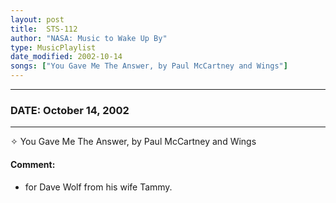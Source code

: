 ```yaml
---
layout: post
title:  STS-112
author: "NASA: Music to Wake Up By"
type: MusicPlaylist
date_modified: 2002-10-14
songs: ["You Gave Me The Answer, by Paul McCartney and Wings"]
---
```


----
### DATE: October 14, 2002
----
✧ You Gave Me The Answer, by Paul McCartney and Wings

#### Comment:
* for Dave Wolf from his wife Tammy.



<br/>
<center>
	<a target="_blank"
	   href="https://twitter.com/intent/tweet?hashtags=Space,NASA,Playlist,NASAWakeupCalls,SpaceProgram&text={{ page.author}}, '{{ page.songs.first }}' {{ page.title }}, {{ page.date | date: '%B %d, %Y' }}. {{ site.url }}{{ page.url }}&via=nasawakeupcalls"><i class="fab fa-twitter" alt="Tweet this page" style="font-size: 1.3em;"></i></a>
	&nbsp; 	<i class="fas fa-user-astronaut" style="font-size: 1.5em;"></i> &nbsp;
    <a type="amzn" search="'You Gave Me The Answer, by Paul McCartney and Wings'" category="popular music">
    <i class="fab fa-amazon" style="font-size: 1.3em;"></i></a>
</center>
